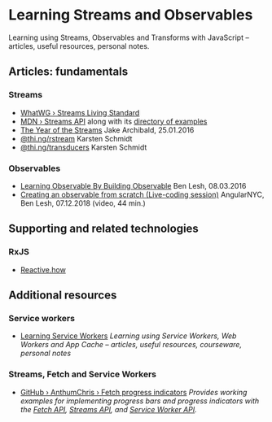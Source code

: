 # Learning Streams and Observables

Learning using Streams, Observables and Transforms with JavaScript – articles, useful resources, personal notes.

## Articles: fundamentals

### Streams

* [WhatWG › Streams Living Standard](https://streams.spec.whatwg.org/) 
* [MDN › Streams API](https://developer.mozilla.org/en-US/docs/Web/API/Streams_API) along with its [directory of examples](https://github.com/mdn/dom-examples/tree/master/streams)
* [The Year of the Streams](https://jakearchibald.com/2016/streams-ftw/) Jake Archibald, 25.01.2016
* [@thi.ng/rstream](https://github.com/thi-ng/umbrella/blob/master/packages/rstream/README.md) Karsten Schmidt
* [@thi.ng/transducers](https://github.com/thi-ng/umbrella/blob/master/packages/transducers/README.md) Karsten Schmidt

### Observables

* [Learning Observable By Building Observable](https://medium.com/@benlesh/learning-observable-by-building-observable-d5da57405d87) Ben Lesh, 08.03.2016
* [Creating an observable from scratch (Live-coding session)](https://www.youtube.com/watch?v=m40cF91F8_A&t=762s) AngularNYC, Ben Lesh, 07.12.2018 (video, 44 min.)

## Supporting and related technologies

### RxJS

* [Reactive.how](https://reactive.how/reduce)

## Additional resources

### Service workers

* [Learning Service Workers](https://github.com/olange/learning-service-workers) _Learning using Service Workers, Web Workers and App Cache – articles, useful resources, courseware, personal notes_

### Streams, Fetch and Service Workers

* [GitHub › AnthumChris › Fetch progress indicators](https://github.com/AnthumChris/fetch-progress-indicators) _Provides working examples for implementing progress bars and progress indicators with the [Fetch API](https://developer.mozilla.org/en-US/docs/Web/API/Fetch_API), [Streams API](https://developer.mozilla.org/en-US/docs/Web/API/Streams_API), and [Service Worker API](https://developer.mozilla.org/en-US/docs/Web/API/Service_Worker_API)._

